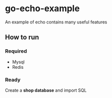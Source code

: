 # go-echo-example

An example of echo contains many useful features  

## How to run
### Required
- Mysql
- Redis


### Ready
Create a **shop database** and import SQL
